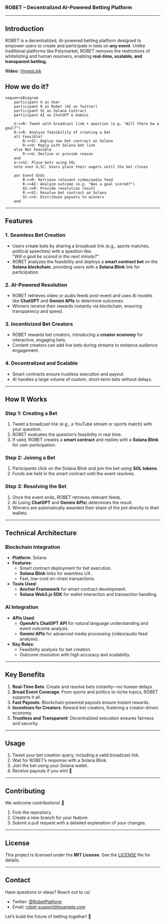 ### ROBET – Decentralized AI-Powered Betting Platform

---

## **Introduction**  
ROBET is a decentralized, AI-powered betting platform designed to empower users to create and participate in bets on **any event**. Unlike traditional platforms like Polymarket, ROBET removes the restrictions of whitelisting and human resolvers, enabling **real-time, scalable, and transparent betting**.

**Video:** [VimeoLink](https://vimeo.com/1041856045?share=copy) 

## How we do it?

```mermaid
sequenceDiagram
    participant U as User
    participant R as Robet (AI on Twitter)
    participant SC as Solana Contract
    participant AI as ChatGPT & Gemini

    U->>R: Tweet with broadcast link + question (e.g. "Will there be a goal?")
    R->>R: Analyze feasibility of creating a bet
    alt Feasible?
        R->>SC: Deploy new bet contract on Solana
        R->>U: Reply with Solana bet link
    else Not Feasible
        R->>U: Decline or provide reason
    end
    U->>SC: Place bets using SOL
    note over U,SC: Users place their wagers until the bet closes

    par Event Ends
        R->>R: Retrieve relevant video/audio feed
        R->>AI: Analyze outcome (e.g. "Was a goal scored?")
        AI->>R: Provide resolution result
        R->>SC: Resolve bet contract on Solana
        SC->>U: Distribute payouts to winners
    end

```

---

## **Features**  
### 1. **Seamless Bet Creation**  
- Users create bets by sharing a broadcast link (e.g., sports matches, political speeches) with a question like:  
  *“Will a goal be scored in the next minute?”*  
- ROBET analyzes the feasibility and deploys a **smart contract bet** on the **Solana blockchain**, providing users with a **Solana Blink** link for participation.  

### 2. **AI-Powered Resolution**  
- ROBET retrieves video or audio feeds post-event and uses AI models like **ChatGPT** and **Gemini APIs** to determine outcomes.  
- Winners receive their rewards instantly via blockchain, ensuring transparency and speed.  

### 3. **Incentivized Bet Creators**  
- ROBET rewards bet creators, introducing a **creator economy** for interactive, engaging bets.  
- Content creators can add live bets during streams to enhance audience engagement.  

### 4. **Decentralized and Scalable**  
- Smart contracts ensure trustless execution and payout.  
- AI handles a large volume of custom, short-term bets without delays.  

---

## **How It Works**  

### **Step 1: Creating a Bet**  
1. Tweet a broadcast link (e.g., a YouTube stream or sports match) with your question.  
2. ROBET evaluates the question’s feasibility in real time.  
3. If valid, ROBET creates a **smart contract** and replies with a **Solana Blink** for user participation.  

### **Step 2: Joining a Bet**  
1. Participants click on the Solana Blink and join the bet using **SOL tokens**.  
2. Funds are held in the smart contract until the event resolves.

### **Step 3: Resolving the Bet**  
1. Once the event ends, ROBET retrieves relevant feeds.  
2. AI (using **ChatGPT** and **Gemini APIs**) determines the result.  
3. Winners are automatically awarded their share of the pot directly to their wallets.  

---

## **Technical Architecture**  

### **Blockchain Integration**  
- **Platform**: Solana  
- **Features**:  
  - Smart contract deployment for bet execution.  
  - **Solana Blink** links for seamless UX.  
  - Fast, low-cost on-chain transactions.  
- **Tools Used**:  
  - **Anchor Framework** for smart contract development.  
  - **Solana Web3.js SDK** for wallet interaction and transaction handling.  

### **AI Integration**  
- **APIs Used**:  
  - **OpenAI’s ChatGPT API** for natural language understanding and event outcome analysis.  
  - **Gemini APIs** for advanced media processing (video/audio feed analysis).  
- **Key Roles**:  
  - Feasibility analysis for bet creation.  
  - Outcome resolution with high accuracy and scalability.

---

## **Key Benefits**  
1. **Real-Time Bets**: Create and resolve bets instantly—no human delays.  
2. **Broad Event Coverage**: From sports and politics to niche topics, ROBET supports it all.  
3. **Fast Payouts**: Blockchain-powered payouts ensure instant rewards.  
4. **Incentives for Creators**: Reward bet creators, fostering a creator-driven economy.  
5. **Trustless and Transparent**: Decentralized execution ensures fairness and security.  

---

## **Usage**  
1. Tweet your bet creation query, including a valid broadcast link.  
2. Wait for ROBET’s response with a Solana Blink.  
3. Join the bet using your Solana wallet.  
4. Receive payouts if you win! 🎉  

---

## **Contributing**  
We welcome contributions! 🚀  
1. Fork the repository.  
2. Create a new branch for your feature.  
3. Submit a pull request with a detailed explanation of your changes.  

---

## **License**  
This project is licensed under the **MIT License**. See the [LICENSE](LICENSE) file for details.  

---

## **Contact**  
Have questions or ideas? Reach out to us!  
- Twitter: [@RobetPlatform](https://twitter.com/RobetPlatform)  
- Email: robet-support@example.com  

Let’s build the future of betting together! 🌟
